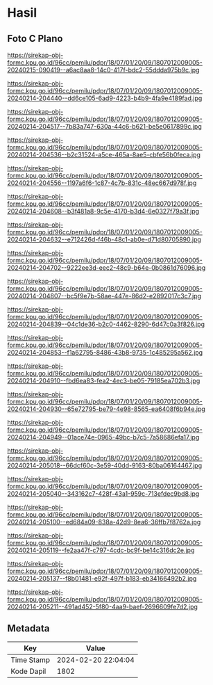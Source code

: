 # Hasil

## Foto C Plano

https://sirekap-obj-formc.kpu.go.id/96cc/pemilu/pdpr/18/07/01/20/09/1807012009005-20240215-090419--a6ac8aa8-14c0-417f-bdc2-55ddda975b9c.jpg

https://sirekap-obj-formc.kpu.go.id/96cc/pemilu/pdpr/18/07/01/20/09/1807012009005-20240214-204440--dd6ce105-6ad9-4223-b4b9-4fa9e4189fad.jpg

https://sirekap-obj-formc.kpu.go.id/96cc/pemilu/pdpr/18/07/01/20/09/1807012009005-20240214-204517--7b83a747-630a-44c6-b621-be5e0617899c.jpg

https://sirekap-obj-formc.kpu.go.id/96cc/pemilu/pdpr/18/07/01/20/09/1807012009005-20240214-204536--b2c31524-a5ce-465a-8ae5-cbfe56b0feca.jpg

https://sirekap-obj-formc.kpu.go.id/96cc/pemilu/pdpr/18/07/01/20/09/1807012009005-20240214-204556--1197a6f6-1c87-4c7b-831c-48ec667d978f.jpg

https://sirekap-obj-formc.kpu.go.id/96cc/pemilu/pdpr/18/07/01/20/09/1807012009005-20240214-204608--b3f481a8-9c5e-4170-b3d4-6e0327f79a3f.jpg

https://sirekap-obj-formc.kpu.go.id/96cc/pemilu/pdpr/18/07/01/20/09/1807012009005-20240214-204632--e712426d-f46b-48c1-ab0e-d71d80705890.jpg

https://sirekap-obj-formc.kpu.go.id/96cc/pemilu/pdpr/18/07/01/20/09/1807012009005-20240214-204702--9222ee3d-eec2-48c9-b64e-0b0861d76096.jpg

https://sirekap-obj-formc.kpu.go.id/96cc/pemilu/pdpr/18/07/01/20/09/1807012009005-20240214-204807--bc5f9e7b-58ae-447e-86d2-e2892017c3c7.jpg

https://sirekap-obj-formc.kpu.go.id/96cc/pemilu/pdpr/18/07/01/20/09/1807012009005-20240214-204839--04c1de36-b2c0-4462-8290-6d47c0a3f826.jpg

https://sirekap-obj-formc.kpu.go.id/96cc/pemilu/pdpr/18/07/01/20/09/1807012009005-20240214-204853--f1a62795-8486-43b8-9735-1c485295a562.jpg

https://sirekap-obj-formc.kpu.go.id/96cc/pemilu/pdpr/18/07/01/20/09/1807012009005-20240214-204910--fbd6ea83-fea2-4ec3-be05-79185ea702b3.jpg

https://sirekap-obj-formc.kpu.go.id/96cc/pemilu/pdpr/18/07/01/20/09/1807012009005-20240214-204930--65e72795-be79-4e98-8565-ea6408f6b94e.jpg

https://sirekap-obj-formc.kpu.go.id/96cc/pemilu/pdpr/18/07/01/20/09/1807012009005-20240214-204949--01ace74e-0965-49bc-b7c5-7a58686efa17.jpg

https://sirekap-obj-formc.kpu.go.id/96cc/pemilu/pdpr/18/07/01/20/09/1807012009005-20240214-205018--66dcf60c-3e59-40dd-9163-80ba06164467.jpg

https://sirekap-obj-formc.kpu.go.id/96cc/pemilu/pdpr/18/07/01/20/09/1807012009005-20240214-205040--343162c7-428f-43a1-959c-713efdec9bd8.jpg

https://sirekap-obj-formc.kpu.go.id/96cc/pemilu/pdpr/18/07/01/20/09/1807012009005-20240214-205100--ed684a09-838a-42d9-8ea6-36ffb7f8762a.jpg

https://sirekap-obj-formc.kpu.go.id/96cc/pemilu/pdpr/18/07/01/20/09/1807012009005-20240214-205119--fe2aa47f-c797-4cdc-bc9f-be14c316dc2e.jpg

https://sirekap-obj-formc.kpu.go.id/96cc/pemilu/pdpr/18/07/01/20/09/1807012009005-20240214-205137--f8b01481-e92f-497f-b183-eb34166492b2.jpg

https://sirekap-obj-formc.kpu.go.id/96cc/pemilu/pdpr/18/07/01/20/09/1807012009005-20240214-205211--491ad452-5f80-4aa9-baef-2696609fe7d2.jpg


## Metadata

| Key        | Value               |
| ---------- | ------------------- |
| Time Stamp | 2024-02-20 22:04:04 |
| Kode Dapil | 1802                |



